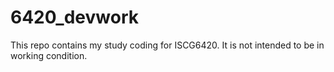# 6420_devwork
This repo contains my study coding for ISCG6420. It is not intended to be in working condition.
